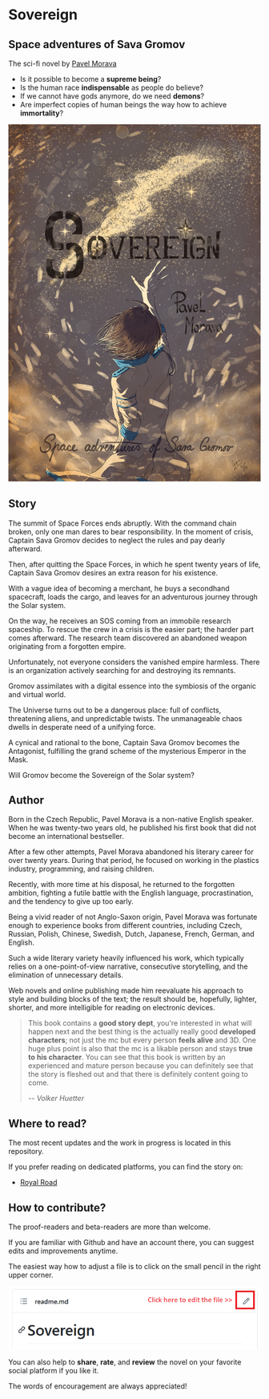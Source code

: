 # Sovereign

## Space adventures of Sava Gromov

The sci-fi novel by [Pavel Morava](https://blog.pavelmorava.com/)

* Is it possible to become a **supreme being**?
* Is the human race **indispensable** as people do believe?
* If we cannot have gods anymore, do we need **demons**?
* Are imperfect copies of human beings the way how to achieve **immortality**?

![Sovereign](source/images/sovereign_frontpage_small.jpg)

## Story

The summit of Space Forces ends abruptly. With the command chain broken, only one man dares to bear responsibility. In the moment of crisis, Captain Sava Gromov decides to neglect the rules and pay dearly afterward.  

Then, after quitting the Space Forces, in which he spent twenty years of life, Captain Sava Gromov desires an extra reason for his existence.

With a vague idea of becoming a merchant, he buys a secondhand spacecraft, loads the cargo, and leaves for an adventurous journey through the Solar system.

On the way, he receives an SOS coming from an immobile research spaceship. To rescue the crew in a crisis is the easier part; the harder part comes afterward. The research team discovered an abandoned weapon originating from a forgotten empire.

Unfortunately, not everyone considers the vanished empire harmless. There is an organization actively searching for and destroying its remnants.

Gromov assimilates with a digital essence into the symbiosis of the organic and virtual world.

The Universe turns out to be a dangerous place: full of conflicts, threatening aliens, and unpredictable twists. The unmanageable chaos dwells in desperate need of a unifying force.

A cynical and rational to the bone, Captain Sava Gromov becomes the Antagonist, fulfilling the grand scheme of the mysterious Emperor in the Mask.

Will Gromov become the Sovereign of the Solar system?

## Author

Born in the Czech Republic, Pavel Morava is a non-native English speaker. When he was twenty-two years old, he published his first book that did not become an international bestseller.

After a few other attempts, Pavel Morava abandoned his literary career for over twenty years. During that period, he focused on working in the plastics industry, programming, and raising children.

Recently, with more time at his disposal, he returned to the forgotten ambition, fighting a futile battle with the English language, procrastination, and the tendency to give up too early.

Being a vivid reader of not Anglo-Saxon origin, Pavel Morava was fortunate enough to experience books from different countries, including Czech, Russian, Polish,  Chinese, Swedish, Dutch, Japanese, French, German, and English.  

Such a wide literary variety heavily influenced his work, which typically relies on a one-point-of-view narrative, consecutive storytelling, and the elimination of unnecessary details.

Web novels and online publishing made him reevaluate his approach to style and building blocks of the text; the result should be, hopefully, lighter, shorter, and more intelligible for reading on electronic devices.

> This book contains a **good story dept**, you're interested in what will happen next and the best thing is the actually really good **developed characters**; not just the mc but every person **feels alive** and 3D. One huge plus point is also that the mc is a likable person and stays **true to his character**. You can see that this book is written by an experienced and mature person because you can definitely see that the story is fleshed out and that there is definitely content going to come.
>
> -- <cite>Volker Huetter</cite>

## Where to read?

The most recent updates and the work in progress is located in this repository.

If you prefer reading on dedicated platforms, you can find the story on:

* [Royal Road](https://www.royalroad.com/fiction/26615/sovereign)

## How to contribute?

The proof-readers and beta-readers are more than welcome.

If you are familiar with Github and have an account there, you can suggest edits and improvements anytime.

The easiest way how to adjust a file is to click on the small pencil in the right upper corner.

![how to edit a file](source/images/how_to_edit_sovereign_on_github.png)

You can also help to **share**, **rate**, and **review** the novel on your favorite social platform if you like it.

The words of encouragement are always appreciated!
